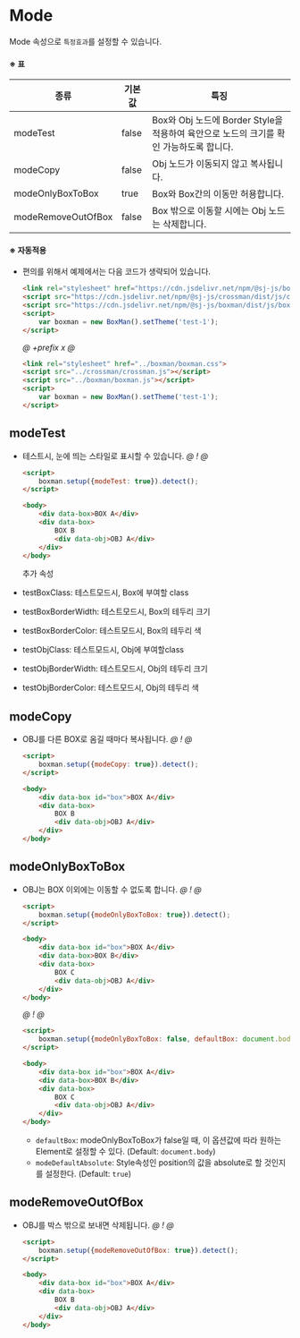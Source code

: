 # Mode
Mode 속성으로 `특정효과`를 설정할 수 있습니다.

#### ※ 표
종류 | 기본값 | 특징
-----|--------|-----
modeTest | false | Box와 Obj 노드에 Border Style을 적용하여 육안으로 노드의 크기를 확인 가능하도록 합니다.  
modeCopy | false | Obj 노드가 이동되지 않고 복사됩니다.
modeOnlyBoxToBox | true | Box와 Box간의 이동만 허용합니다.
modeRemoveOutOfBox | false | Box 밖으로 이동할 시에는 Obj 노드는 삭제합니다.

#### ※ 자동적용
- 편의를 위해서 예제에서는 다음 코드가 생략되어 있습니다.
    ```html
    <link rel="stylesheet" href="https://cdn.jsdelivr.net/npm/@sj-js/boxman/dist/css/boxman.min.css">
    <script src="https://cdn.jsdelivr.net/npm/@sj-js/crossman/dist/js/crossman.min.js"></script>
    <script src="https://cdn.jsdelivr.net/npm/@sj-js/boxman/dist/js/boxman.min.js"></script>
    <script>
        var boxman = new BoxMan().setTheme('test-1');
    </script>
    ```
    
    *@* *+prefix* *x* *@* 
    ```html
    <link rel="stylesheet" href="../boxman/boxman.css">
    <script src="../crossman/crossman.js"></script>
    <script src="../boxman/boxman.js"></script>
    <script> 
        var boxman = new BoxMan().setTheme('test-1');
    </script>
    ```



## modeTest
- 테스트시, 눈에 띄는 스타일로 표시할 수 있습니다. 
    *@* *!* *@*
    ```html
    <script>
        boxman.setup({modeTest: true}).detect();     
    </script>
    
    <body>
        <div data-box>BOX A</div>
        <div data-box>
            BOX B
            <div data-obj>OBJ A</div>
        </div>
    </body>
    ```
  
  추가 속성 
- testBoxClass: 테스트모드시, Box에 부여할 class
- testBoxBorderWidth: 테스트모드시, Box의 테두리 크기
- testBoxBorderColor: 테스트모드시, Box의 테두리 색
- testObjClass: 테스트모드시, Obj에 부여할class
- testObjBorderWidth: 테스트모드시, Obj의 테두리 크기
- testObjBorderColor: 테스트모드시, Obj의 테두리 색
        
  
  
## modeCopy
- OBJ를 다른 BOX로 옴길 때마다 복사됩니다.
    *@* *!* *@*
    ```html
    <script>
        boxman.setup({modeCopy: true}).detect();     
    </script>
    
    <body>
        <div data-box id="box">BOX A</div>
        <div data-box>
            BOX B
            <div data-obj>OBJ A</div>
        </div>
    </body>
    ```


## modeOnlyBoxToBox
- OBJ는 BOX 이외에는 이동할 수 없도록 합니다.
    *@* *!* *@*
    ```html
    <script>
        boxman.setup({modeOnlyBoxToBox: true}).detect();     
    </script>
    
    <body>
        <div data-box id="box">BOX A</div>
        <div data-box>BOX B</div>
        <div data-box>
            BOX C
            <div data-obj>OBJ A</div>
        </div>
    </body>
    ```

    *@* *!* *@*
    ```html
    <script>
        boxman.setup({modeOnlyBoxToBox: false, defaultBox: document.body, modeDefaultAbsolute:true}).detect();     
    </script>
    
    <body>
        <div data-box id="box">BOX A</div>
        <div data-box>BOX B</div>
        <div data-box>
            BOX C
            <div data-obj>OBJ A</div>
        </div>
    </body>
    ```
    
    - `defaultBox`: modeOnlyBoxToBox가 false일 때, 이 옵션값에 따라 원하는 Element로 설정할 수 있다. (Default: `document.body`)
    - `modeDefaultAbsolute`: Style속성인 position의 값을 absolute로 할 것인지를 설정한다.  (Default: `true`)

## modeRemoveOutOfBox
- OBJ를 박스 밖으로 보내면 삭제됩니다.
    *@* *!* *@*
    ```html
    <script>
        boxman.setup({modeRemoveOutOfBox: true}).detect();     
    </script>
    
    <body>
        <div data-box id="box">BOX A</div>
        <div data-box>
            BOX B
            <div data-obj>OBJ A</div>
        </div>    
    </body>
    ```
